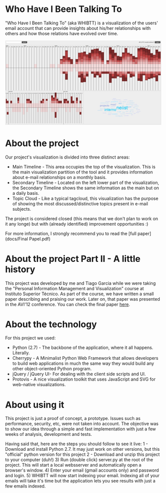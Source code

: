 Who Have I Been Talking To
=====================

"Who Have I Been Talking To" (aka WHIBTT) is a visualization of the users' email account that can provide insights about his/her relationships with others and how those relations have evolved over time.

![Overview](/docs/overview.png)


About the project
=====================

Our project's visualization is divided into three distinct areas:
- Main Timeline - This area occupies the top of the visualization. This is the main visualization partition of
the tool and it provides information about e-mail relationships on a monthly basis.
- Secondary Timeline - Located on the left lower part of the visualization, the Secondary Timeline shows the same information as the main but on a daily basis.
- Topic Cloud - Like a typical tagcloud, this visualization has the purpose of showing the most discussed/distinctive topics present in e-mail subjects.

The project is considered closed (this means that we don't plan to work on it any longe) but with (already identified) improvement opportunities :)

For more information, I strongly recommend you to read the [full paper](docs/Final Papel.pdf)

About the project Part II - A little history
=====================

This project was developed by me and Tiago Garcia while we were taking the "Personal Information Management and Visualization" course at Instituto Superior Técnico.
As part of the course, we have written a small paper describing and praising our work. Later on, that paper was presented in the AVI'12 conference. You can check the final paper [here](http://dl.acm.org/citation.cfm?id=2254647&preflayout=tabs).

About the technology
=====================

For this project we used:
- Python (2.7) - The backbone of the application, where it all happens. Literally.
- Cherrypy - A Minimalist Python Web Framework that allows developers to build web applications in much the same way they would build any other object-oriented Python program. 
- jQuery / jQuery UI- For dealing with the client side scripts and UI.
- Protovis - A nice visualization toolkit that uses JavaScript and SVG for web-native visualizations.

About using it
=====================

This project is just a proof of concept, a prototype. Issues such as performance, security, etc, were not taken into account. 
The objective was to show our idea through a simple and fast implementation with just a few weeks of analysis, development and tests.

Having said that, here are the steps you should follow to see it live:
1 - Download and install Python 2.7. It may just work on other versions, but this "official" python version for this project
2 - Download and unzip this project to your computer (duh!)
3) Run (double click) server.py at the root of the project. This will start a local websserver and automatically open a browser's window.
4) Enter your email (gmail accounts only) and password and login.
5) WHIBTT will now start indexing your email. Indexing all of your emails will take it's time but the application lets you see results with just a few emails indexed.
